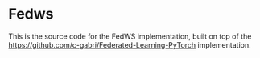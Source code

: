 # Fedws

This is the source code for the FedWS implementation, built on top of the https://github.com/c-gabri/Federated-Learning-PyTorch implementation.

